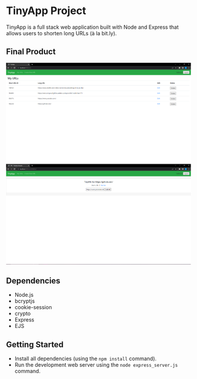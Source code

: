 # TinyApp Project

TinyApp is a full stack web application built with Node and Express that allows users to shorten long URLs (à la bit.ly).

## Final Product

!["Main page displaying shortened urls and their accompanying long urls"](https://github.com/lilygo92/tinyapp/blob/master/docs/urls_page.png?raw=true)
!["Page for editing where a short url redirects to"](https://github.com/lilygo92/tinyapp/blob/master/docs/url_editing.png?raw=true)

## Dependencies

- Node.js
- bcryptjs
- cookie-session
- crypto 
- Express
- EJS

## Getting Started

- Install all dependencies (using the `npm install` command).
- Run the development web server using the `node express_server.js` command.
